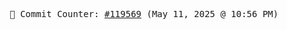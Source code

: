 <p align="center">
    <samp>
        📮 Commit Counter: <a href="https://github.com/Javascript-void0/Javascript-void0/commits/main">#119569</a> (May 11, 2025 @ 10:56 PM)
    </samp>
</p>